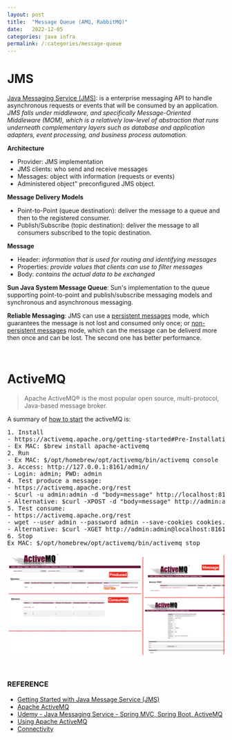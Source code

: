 ```yaml
---
layout: post
title:  "Message Queue (AMQ, RabbitMQ)"
date:   2022-12-05
categories: java infra
permalink: /:categories/message-queue
---
```


<h1>JMS</h2>

<p><a href="https://www.oracle.com/technical-resources/articles/java/intro-java-message-service.html">Java Messaging Service (JMS)</a>: is a enterprise messaging API to handle asynchronous requests or events that will be consumed by an application. <em>JMS falls under middleware, and specifically Message-Oriented Middleware (MOM), which is a relatively low-level of abstraction that runs underneath complementary layers such as database and application adapters, event processing, and business process automation.</em></p>

<p><b>Architecture</b></p>
<ul>
  <li>Provider: JMS implementation</li>
  <li>JMS clients: who send and receive messages</li>
  <li>Messages: object with information (requests or events)</li>
  <li>Administered object" preconfigured JMS object.</li>
</ul>

<p><b>Message Delivery Models</b></p>
<ul>
  <li>Point-to-Point (queue destination): deliver the message to a queue and then to the registered consumer.</li>
  <li>Publish/Subscribe (topic destination): deliver the message to all consumers subscribed to the topic destination. </li>
</ul>

<p><b>Message</b></p>
<ul>
  <li>Header: <em>information that is used for routing and identifying messages</em></li>
  <li>Properties: <em>provide values that clients can use to filter messages</em></li>
  <li>Body: <em>contains the actual data to be exchanged</em></li>
</ul>

<p><b>Sun Java System Message Queue</b>: Sun's implementation to the queue supporting point-to-point and publish/subscribe messaging models and synchronous and asynchronous messaging.</p>

<p><b>Reliable Messaging</b>: JMS can use a <u>persistent messages</u> mode, which guarantees the message is not lost and consumed only once; or <u>non-persistent messages</u> mode, which can the message can be deliverd more then once and can be lost. The second one has better performance.</p>


<br />
<h1>ActiveMQ</h2>

<blockquote>Apache ActiveMQ® is the most popular open source, multi-protocol, Java-based message broker.</blockquote>

<p>A summary of <a href="https://activemq.apache.org/getting-started">how to start</a> the activeMQ is:</p>

<pre>
1. Install
- https://activemq.apache.org/getting-started#Pre-InstallationRequirements
- Ex MAC: $brew install apache-activemq
2. Run
- Ex MAC: $/opt/homebrew/opt/activemq/bin/activemq console
3. Access: http://127.0.0.1:8161/admin/
- Login: admin; PWD: admin
4. Test produce a message:
- https://activemq.apache.org/rest
- $curl -u admin:admin -d "body=message" http://localhost:8161/api/message/TEST?type=queue
- Alternative: $curl -XPOST -d "body=message" http://admin:admin@localhost:8161/api/message?destination=queue://orders.input
5. Test consume:
- https://activemq.apache.org/rest
- wget --user admin --password admin --save-cookies cookies.txt --load-cookies cookies.txt --keep-session-cookies  http://localhost:8161/api/message/TEST\?type\=queue
- Alternative: $curl -XGET http://admin:admin@localhost:8161/api/message?destination=queue://orders.input
6. Stop
Ex MAC: $/opt/homebrew/opt/activemq/bin/activemq stop
</pre>

<p><center>
  <img src="/img/infra/activemq.png" />
</center></p>

<br />
<h3>REFERENCE</h3>

<ul>
  <li><a href="https://www.oracle.com/technical-resources/articles/java/intro-java-message-service.html">Getting Started with Java Message Service (JMS)</a></li>
  <li><a href="https://activemq.apache.org/">Apache ActiveMQ</a></li>
  <li><a href="https://www.udemy.com/course/java-messaging-service-spring-mvc-spring-boot-activemq/">Udemy - Java Messaging Service - Spring MVC, Spring Boot, ActiveMQ</a></li>
  <li><a href="https://activemq.apache.org/using-activemq">Using Apache ActiveMQ</a></li>
  <li><a href="https://activemq.apache.org/connectivity">Connectivity</a></li>
</ul>
